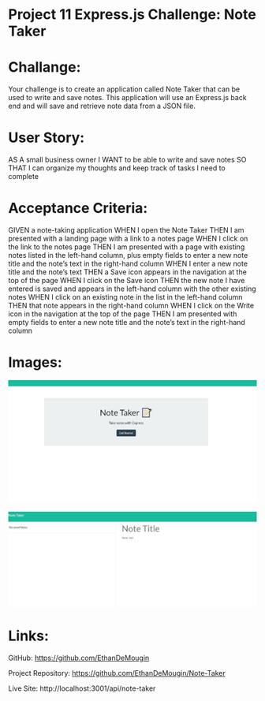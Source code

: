 # Project 11 Express.js Challenge: Note Taker

# Challange:
Your challenge is to create an application called Note Taker that can be used to write and save notes. This application will use an Express.js back end and will save and retrieve note data from a JSON file.

# User Story:
AS A small business owner
I WANT to be able to write and save notes
SO THAT I can organize my thoughts and keep track of tasks I need to complete

# Acceptance Criteria:
GIVEN a note-taking application
WHEN I open the Note Taker
THEN I am presented with a landing page with a link to a notes page
WHEN I click on the link to the notes page
THEN I am presented with a page with existing notes listed in the left-hand column, plus empty fields to enter a new note title and the note’s text in the right-hand column
WHEN I enter a new note title and the note’s text
THEN a Save icon appears in the navigation at the top of the page
WHEN I click on the Save icon
THEN the new note I have entered is saved and appears in the left-hand column with the other existing notes
WHEN I click on an existing note in the list in the left-hand column
THEN that note appears in the right-hand column
WHEN I click on the Write icon in the navigation at the top of the page
THEN I am presented with empty fields to enter a new note title and the note’s text in the right-hand column

# Images:

![Note-Taker-Image-1](images\note-taker1.JPG)

![Note-Taker-Image-2](images\note-taker2.JPG)

# Links:

GitHub: https://github.com/EthanDeMougin

Project Repository: https://github.com/EthanDeMougin/Note-Taker

Live Site: http://localhost:3001/api/note-taker

